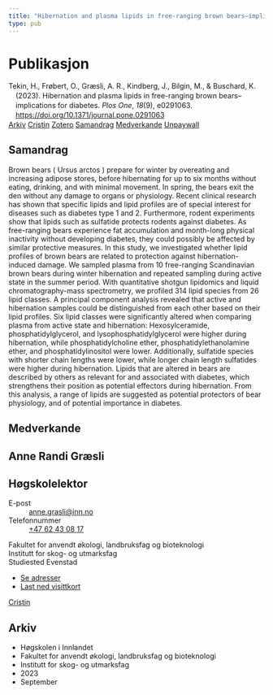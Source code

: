 ```yaml
---
title: "Hibernation and plasma lipids in free-ranging brown bears–implications for diabetes"
type: pub
---
```

<h1>Publikasjon</h1>
<article id="csl-bib-container-PUMQU5DX" class="csl-bib-container">
  <div class="csl-bib-body" style="line-height: 1.35; padding-left: 1em; text-indent:-1em;">
  <div class="csl-entry">Tekin, H., Fr&#xF8;bert, O., Gr&#xE6;sli, A. R., Kindberg, J., Bilgin, M., &amp; Buschard, K. (2023). Hibernation and plasma lipids in free-ranging brown bears&#x2013;implications for diabetes. <i>Plos One</i>, <i>18</i>(9), e0291063. <a href="https://doi.org/10.1371/journal.pone.0291063">https://doi.org/10.1371/journal.pone.0291063</a></div>
</div>
  <div class="csl-bib-buttons">
    <a href="#taxonomy-article-PUMQU5DX" class="csl-bib-button">Arkiv</a>
    <a href="https://app.cristin.no/results/show.jsf?id=2175481" alt="Cristin URL" class="csl-bib-button">Cristin</a>
    <a href="http://zotero.org/groups/5022929/items/PUMQU5DX" alt="Zotero URL" class="csl-bib-button">Zotero</a>
    <a href="#abstract-article-PUMQU5DX" class="csl-bib-button">Samandrag</a>
    <a href="#contributors-article-PUMQU5DX" class="csl-bib-button">Medverkande</a>
    <a href="https://journals.plos.org/plosone/article/file?id=10.1371/journal.pone.0291063&amp;type=printable" class="csl-bib-button">Unpaywall</a>
  </div>
  <div id="csl-bib-meta-container-PUMQU5DX"></div>
</article>
<div id="csl-bib-meta-PUMQU5DX" class="csl-bib-meta">
  <article id="abstract-article-PUMQU5DX" class="abstract-article">
    <h1>Samandrag</h1>
    Brown bears ( Ursus arctos ) prepare for winter by overeating and increasing adipose stores, before hibernating for up to six months without eating, drinking, and with minimal movement. In spring, the bears exit the den without any damage to organs or physiology. Recent clinical research has shown that specific lipids and lipid profiles are of special interest for diseases such as diabetes type 1 and 2. Furthermore, rodent experiments show that lipids such as sulfatide protects rodents against diabetes. As free-ranging bears experience fat accumulation and month-long physical inactivity without developing diabetes, they could possibly be affected by similar protective measures. In this study, we investigated whether lipid profiles of brown bears are related to protection against hibernation-induced damage. We sampled plasma from 10 free-ranging Scandinavian brown bears during winter hibernation and repeated sampling during active state in the summer period. With quantitative shotgun lipidomics and liquid chromatography-mass spectrometry, we profiled 314 lipid species from 26 lipid classes. A principal component analysis revealed that active and hibernation samples could be distinguished from each other based on their lipid profiles. Six lipid classes were significantly altered when comparing plasma from active state and hibernation: Hexosylceramide, phosphatidylglycerol, and lysophosphatidylglycerol were higher during hibernation, while phosphatidylcholine ether, phosphatidylethanolamine ether, and phosphatidylinositol were lower. Additionally, sulfatide species with shorter chain lengths were lower, while longer chain length sulfatides were higher during hibernation. Lipids that are altered in bears are described by others as relevant for and associated with diabetes, which strengthens their position as potential effectors during hibernation. From this analysis, a range of lipids are suggested as potential protectors of bear physiology, and of potential importance in diabetes.
  </article>
  <article id="contributors-article-PUMQU5DX" class="contributors-article">
    <h1>Medverkande</h1>
    <div class="personas">
<div class="vrtx-hinn-person-card">
<div class="photo">
<i class="lar la-user-circle missing-person"></i>
</div>
<div class="info">
<hgroup><h1>Anne Randi Græsli</h1>
<h2>Høgskolelektor</h2>
</hgroup><dl>
<dt>E-post</dt>
<dd>
<a href="mailto:anne.grasli@inn.no">anne.grasli@inn.no</a>
</dd>
<dt>Telefonnummer</dt>
<dd><a href="tel:+4762430817">
+47 62 43 08 17
</a></dd>
</dl>
<p>
Fakultet for anvendt økologi, landbruksfag og bioteknologi<br>
Institutt for skog- og utmarksfag<br>
Studiested Evenstad
</p>
<ul class="vrtx-hinn-links">
<li><a href="https://www.inn.no/finn-en-ansatt/anne-grasli.html#vrtx-hinn-addresses">Se adresser</a></li>
<li><a href="https://www.inn.no/finn-en-ansatt/anne-grasli.html?vrtx=vcf">Last ned visittkort</a></li>
</ul>
</div>
</div>
<a href="https://app.cristin.no/persons/show.jsf?id=658632" alt="Cristin URL" class="personas-cristin">Cristin</a>
</div>
  </article>
  <article id="taxonomy-article-PUMQU5DX" class="taxonomy-article">
    <h1>Arkiv</h1>
    <ul>
      <li>Høgskolen i Innlandet</li>
      <li>Fakultet for anvendt økologi, landbruksfag og bioteknologi</li>
      <li>Institutt for skog- og utmarksfag</li>
      <li>2023</li>
      <li>September</li>
    </ul>
  </article>
</div>
